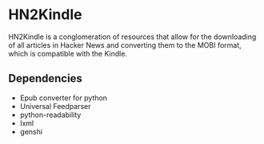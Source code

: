 # HN2Kindle

HN2Kindle is a conglomeration of resources that allow for the downloading of all articles in Hacker News and converting them to the MOBI format, which is compatible with the Kindle.

## Dependencies
<ul>
<li>Epub converter for python</li>
<li>Universal Feedparser</li>
<li>python-readability</li>
<li>lxml</li>
<li>genshi</li>
</ul>
